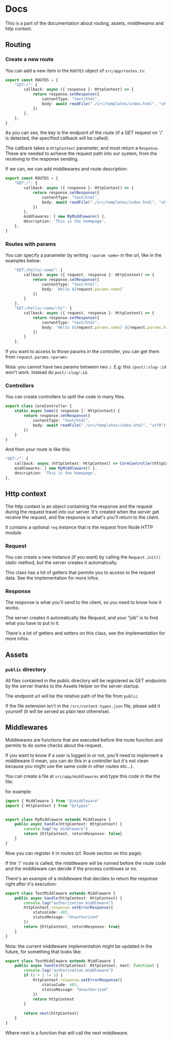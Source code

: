 # Docs

This is a part of the documentation about routing, assets, middlewares and http context.

## Routing

### Create a new route

You can add a new item in the `ROUTES` object of `src/app/routes.ts`:

```ts
export const ROUTES = {
    "GET:/": {
        callback: async ({ response }: HttpContext) => {
            return response.setResponse({
                contentType: "text/html",
                body: await readFile("./src/templates/index.html", "utf8")
            })
        },
    },
}
```

As you can see, the key is the endpoint of the route (if a GET request on '/' is detected, the specified callback will be called).

The callback takes a `HttpContext` parameter, and must return a `Response`. These are needed to achieve the request path into our system, from the receiving to the response sending.

If we can, we can add middlewares and route description:

```ts
export const ROUTES = {
    "GET:/": {
        callback: async ({ response }: HttpContext) => {
            return response.setResponse({
                contentType: "text/html",
                body: await readFile("./src/templates/index.html", "utf8")
            })
        },
        middlewares: [ new MyMiddleware() ],
        description: 'This is the homepage',
    },
}
```

### Routes with params

You can specify a parameter by writing `:<param name>` in the url, like in the examples below:

```ts
    "GET:/hello/:name": {
        callback: async ({ request, response }: HttpContext) => {
            return response.setResponse({
                contentType: "text/html",
                body: `Hello ${request.params.name}`
            })
        }
    },
    "GET:/hello/:name/:hi": {
        callback: async ({ request, response }: HttpContext) => {
            return response.setResponse({
                contentType: "text/html",
                body: `Hello ${request.params.name} ${request.params.hi}`
            })
        }
    },
```

If you want to access to those params in the controller, you can get them from `request.params.<param>`.

Nota: you cannot have two params between two `/`. E.g: this `/post/:slug-:id` won't work. Instead do `post/:slug/:id`.

### Controllers

You can create controllers to split the code in many files.

```ts
export class CoreController {
    static async home({ response }: HttpContext) {
        return response.setResponse({
            contentType: "text/html",
            body: await readFile("./src/templates/index.html", "utf8")
        })
    }
}
```

And then your route is like this:

```ts
"GET:/": {
    callback: async (httpContext: HttpContext) => CoreController(httpContext),
    middlewares: [ new MyMiddleware() ],
    description: 'This is the homepage',
},
```

## Http context

The http context is an object containing the response and the request during the request travel into our server. It's created when the server get receive the request, and the response is what's you'll return to the client.

It contains a optional `req` instance that is the request from Node HTTP module.

### Request

You can create a new instance (if you want) by calling the `Request.init()` static method, but the server creates it automatically.

This class has a lot of getters that permits you to access to the request data. See the implementation for more infos.

### Response

The response is what you'll send to the client, so you need to know how it works.

The server creates it automatically like Request, and your "job" is to find what you have to put in it.

There's a lot of getters and setters on this class, see the implementation for more infos.

## Assets

### `public` directory

All files contained in the public directory will be registered as GET endpoints by the server thanks to the Assets Helper on the server startup.

The endpoint url will be the relative path of the file from `public`.

If the file extension isn't in the `/src/content-types.json` file, please add it yourself (it will be served as plain text otherwise).


## Middlewares

Middlewares are functions that are executed before the route function and permits to do some checks about the request.

If you want to know if a user is logged in or not, you'll need to implement a middleware (I mean, you can do this in a controller but it's not clean because you might use the same code in other routes etc...).

You can create a file at `src/app/middlewares` and type this code in the the file:

for example:
```ts
import { Middleware } from "@/middleware"
import { HttpContext } from "@/types"


export class MyMiddleware extends Middleware {
    public async handle(httpContext: HttpContext) {
        console.log("my middleware")
        return {httpContext, returnResponse: false}
    }
}
```

Now you can register it in routes (cf. Route section on this page).

If the '/' route is called, the middleware will be runned before the route code and the middleware can decide if the process continues or no.

There's an example of a middleware that decides to return the response right after it's execution:

```ts
export class TestMiddleware extends Middleware {
    public async handle(httpContext: HttpContext) {
        console.log("authorization middleware")
        httpContext.response.setErrorResponse({
            statusCode: 403,
            statusMessage: "Unauthorized"
        })
        return {httpContext, returnResponse: true}
    }
}
```

Nota: the current middleware implementation might be updated in the future, for something that looks like:

```ts
export class TestMiddleware extends Middleware {
    public async handle(httpContext: HttpContext, next: Function) {
        console.log("authorization middleware")
        if (1 + 1 != 3) {
            httpContext.response.setErrorResponse({
                statusCode: 403,
                statusMessage: "Unauthorized"
            })
            return httpContext
        }
        
        return next(httpContext)
    }
}
```

Where next is a function that will call the next middleware.
